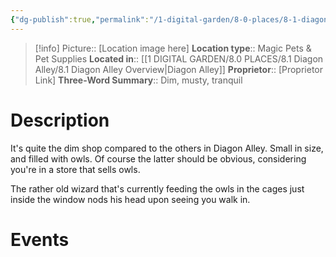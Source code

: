 ```yaml
---
{"dg-publish":true,"permalink":"/1-digital-garden/8-0-places/8-1-diagon-alley/8-1-4-eeylop-s-owl-emporium/","tags":["#place","diagon-alley","shop"]}
---
```


>[!info]
>Picture:: [Location image here]
>**Location type**::  Magic Pets & Pet Supplies
>**Located in**:: [[1 DIGITAL GARDEN/8.0 PLACES/8.1 Diagon Alley/8.1 Diagon Alley Overview\|Diagon Alley]]
>**Proprietor**:: [Proprietor Link]
>**Three-Word Summary**:: Dim, musty, tranquil

# Description

It's quite the dim shop compared to the others in Diagon Alley. Small in size, and filled with owls. Of course the latter should be obvious, considering you're in a store that sells owls. 

The rather old wizard that's currently feeding the owls in the cages just inside the window nods his head upon seeing you walk in.

# Events

